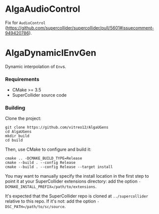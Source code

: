 # AlgaAudioControl

Fix for `AudioControl` (https://github.com/supercollider/supercollider/pull/5601#issuecomment-949420786).

# AlgaDynamicIEnvGen

Dynamic interpolation of `Env`s.

### Requirements

- CMake >= 3.5
- SuperCollider source code

### Building

Clone the project:

    git clone https://github.com/vitreo12/AlgaUGens
    cd AlgaUGens
    mkdir build
    cd build

Then, use CMake to configure and build it:

    cmake .. -DCMAKE_BUILD_TYPE=Release
    cmake --build . --config Release
    cmake --build . --config Release --target install

You may want to manually specify the install location in the first step to point it at your
SuperCollider extensions directory: add the option `-DCMAKE_INSTALL_PREFIX=/path/to/extensions`.

It's expected that the SuperCollider repo is cloned at `../supercollider` relative to this repo. If
it's not: add the option `-DSC_PATH=/path/to/sc/source`.

